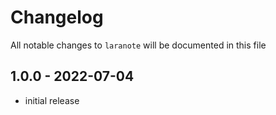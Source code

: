 # Changelog

All notable changes to `laranote` will be documented in this file

## 1.0.0 - 2022-07-04

- initial release
